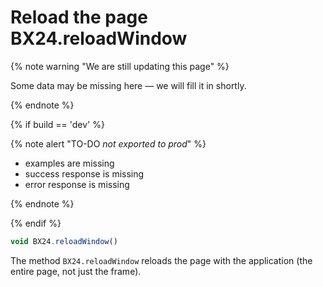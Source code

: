 # Reload the page BX24.reloadWindow

{% note warning "We are still updating this page" %}

Some data may be missing here — we will fill it in shortly.

{% endnote %}

{% if build == 'dev' %}

{% note alert "TO-DO _not exported to prod_" %}

- examples are missing
- success response is missing
- error response is missing

{% endnote %}

{% endif %}

```js
void BX24.reloadWindow()
```

The method `BX24.reloadWindow` reloads the page with the application (the entire page, not just the frame).